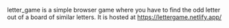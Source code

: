 letter_game is a simple browser game where you have to find the odd letter out of a board of similar letters.
It is hosted at https://lettergame.netlify.app/
